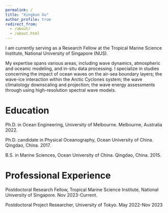 ```yaml
---
permalink: /
title: "Xingkun Xu"
author_profile: true
redirect_from: 
  - /about/
  - /about.html
---
```


I am currently serving as a Research Fellow at the Tropical Marine Science Institute, National University of Singapore (NUS).

My expertise spans various areas, including wave dynamics, atmospheric and oceanic modeling, and in-situ data processing. I specialize in studies concerning the impact of ocean waves on the air-sea boundary layers; the wave-ice interaction within the Arctic Cyclones system; the wave climatology downscaling and projection; the wave energy assessments through using high-resolution spectral wave models.

Education
======
Ph.D. in Ocean Engineering, University of Melbourne. Melbourne, Australia 2022.

Ph.D. candidate in Physical Oceanography, Ocean University of China. Qingdao, China. 2017.

B.S. in Marine Sciences, Ocean University of China. Qingdao, China. 2015.

Professional Experience
======
Postdoctoral Research Fellow, Tropical Marine Science Institute, National University of Singapore. Nov 2023-Current.

Postdoctoral Project Researcher, University of Tokyo. May 2022-Nov 2023



